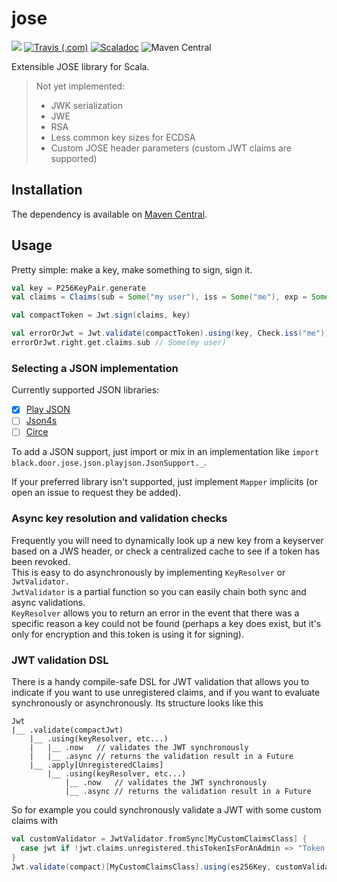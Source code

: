 # jose
![](https://img.shields.io/codacy/grade/177db012dc7548be9143a7562cd1d4bd.svg?style=flat-square)
[![Travis (.com)](https://img.shields.io/travis/com/blackdoor/jose.svg?style=flat-square)](https://travis-ci.com/blackdoor/jose)
[![Scaladoc](https://img.shields.io/badge/scaladoc-latest-blue.svg?style=flat-square)](https://blackdoor.github.io/jose/api/latest/black/door/jose/index.html)
![Maven Central](https://img.shields.io/maven-central/v/black.door/jose_2.12.svg?style=flat-square) 

Extensible JOSE library for Scala.

> Not yet implemented:  
> * JWK serialization
> * JWE
> * RSA
> * Less common key sizes for ECDSA
> * Custom JOSE header parameters (custom JWT claims are supported)

## Installation

The dependency is available on [Maven Central](https://mvnrepository.com/artifact/black.door/jose).

## Usage

Pretty simple: make a key, make something to sign, sign it.

```scala
val key = P256KeyPair.generate
val claims = Claims(sub = Some("my user"), iss = Some("me"), exp = Some(Instant.now.plus(1, ChronoUnit.DAYS)))

val compactToken = Jwt.sign(claims, key)

val errorOrJwt = Jwt.validate(compactToken).using(key, Check.iss("me")).now
errorOrJwt.right.get.claims.sub // Some(my user)
```

### Selecting a JSON implementation

Currently supported JSON libraries:

* [x] [Play JSON](https://mvnrepository.com/artifact/black.door/jose-json-play)
* [ ] [Json4s](http://json4s.org/)
* [ ] [Circe](https://github.com/circe/circe)

To add a JSON support, just import or mix in an implementation like `import black.door.jose.json.playjson.JsonSupport._`.

If your preferred library isn't supported, just implement `Mapper` implicits (or open an issue to request they be added).

### Async key resolution and validation checks

Frequently you will need to dynamically look up a new key from a keyserver based on a JWS header, 
or check a centralized cache to see if a token has been revoked.   
This is easy to do asynchronously by implementing `KeyResolver` or `JwtValidator.`  
`JwtValidator` is a partial function so you can easily chain both sync and async validations.  
`KeyResolver` allows you to return an error in the event that there was a specific reason a key could not be found 
(perhaps a key does exist, but it's only for encryption and this token is using it for signing).

### JWT validation DSL

There is a handy compile-safe DSL for JWT validation that allows you to indicate if you want to use unregistered claims, 
and if you want to evaluate synchronously or asynchronously. Its structure looks like this

```
Jwt
|__ .validate(compactJwt)
    |__ .using(keyResolver, etc...)
    |   |__ .now   // validates the JWT synchronously
    |   |__ .async // returns the validation result in a Future
    |__ .apply[UnregisteredClaims]
        |__ .using(keyResolver, etc...)
            |__ .now   // validates the JWT synchronously
            |__ .async // returns the validation result in a Future
```

So for example you could synchronously validate a JWT with some custom claims with

```scala
val customValidator = JwtValidator.fromSync[MyCustomClaimsClass] { 
  case jwt if !jwt.claims.unregistered.thisTokenIsForAnAdmin => "Token needs to be for an admin"
}
Jwt.validate(compact)[MyCustomClaimsClass].using(es256Key, customValidator).now
```
